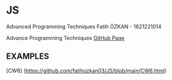 # JS
Advanced Programming Techniques
Fatih ÖZKAN - 1621221014

Advance Programming Techniques [GitHub Page](https://github.com/fatihozkan03/JS.git)

## EXAMPLES 
[CW6] (https://github.com/fatihozkan03/JS/blob/main/CW6.html)
